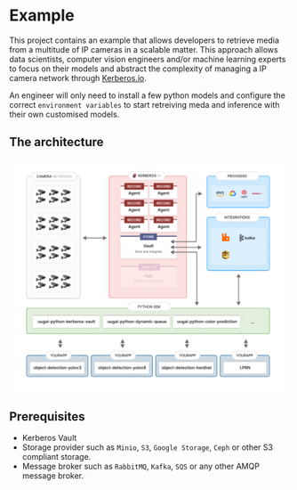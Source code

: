# Example 

This project contains an example that allows developers to retrieve media from a multitude of IP cameras in a scalable matter. This approach allows data scientists, computer vision engineers and/or machine learning experts to focus on their models and abstract the complexity of managing a IP camera network through [Kerberos.io](https://erberos.io).

An engineer will only need to install a few python models and configure the correct `environment variables` to start retreiving meda and inference with their own customised models.

## The architecture

![Kerberos Vault Integration](./assets/images/kerberos-vault-reader.png)

## Prerequisites

- Kerberos Vault
- Storage provider such as `Minio`, `S3`, `Google Storage`, `Ceph` or other S3 compliant storage.
- Message broker such as `RabbitMQ`, `Kafka`, `SQS` or any other AMQP message broker.